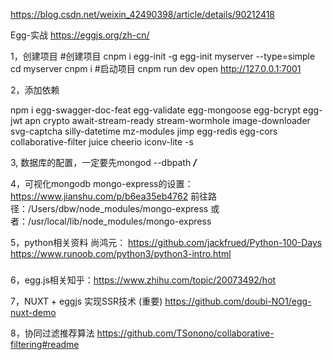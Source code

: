 https://blog.csdn.net/weixin_42490398/article/details/90212418

Egg-实战
https://eggjs.org/zh-cn/

1，创建项目
#创建项目
cnpm i egg-init -g
egg-init myserver --type=simple
cd myserver
cnpm i
#启动项目
cnpm run dev
open http://127.0.0.1:7001

2，添加依赖

npm i egg-swagger-doc-feat egg-validate egg-mongoose egg-bcrypt egg-jwt apn crypto await-stream-ready stream-wormhole image-downloader svg-captcha silly-datetime mz-modules jimp egg-redis egg-cors collaborative-filter juice cheerio iconv-lite -s

3, 数据库的配置，一定要先mongod --dbpath ***/***

4，可视化mongodb
mongo-express的设置：https://www.jianshu.com/p/b6ea35eb4762
前往路径：/Users/dbw/node_modules/mongo-express
或者：/usr/local/lib/node_modules/mongo-express


5，python相关资料
尚鸿元：
https://github.com/jackfrued/Python-100-Days
https://www.runoob.com/python3/python3-intro.html

#####
6，egg.js相关知乎：https://www.zhihu.com/topic/20073492/hot

7，NUXT + eggjs 实现SSR技术 (重要)
https://github.com/doubi-NO1/egg-nuxt-demo

8，协同过滤推荐算法 https://github.com/TSonono/collaborative-filtering#readme



